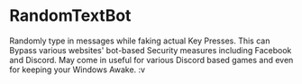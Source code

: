 # RandomTextBot
Randomly type in messages while faking actual Key Presses. 
This can Bypass various websites' bot-based Security measures including Facebook and Discord. 
May come in useful for various Discord based games and even for keeping your Windows Awake. :v
